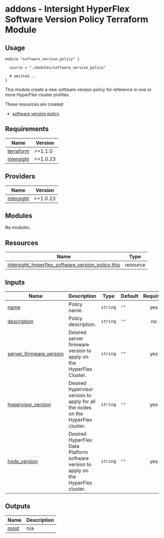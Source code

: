 # addons - Intersight HyperFlex Software Version Policy Terraform Module

## Usage

```hcl
module "software_version_policy" {

  source = "./modules/software_version_policy"

  # omitted...
}
```

This module create a new software version policy for reference in one or more HyperFlex cluster profiles.

These resources are created
* [software version policy](https://registry.terraform.io/providers/CiscoDevNet/intersight/latest/docs/data-sources/hyperflex_software_version_policy)

<!-- BEGINNING OF PRE-COMMIT-TERRAFORM DOCS HOOK -->
## Requirements

| Name | Version |
|------|---------|
| <a name="requirement_terraform"></a> [terraform](#requirement\_terraform) | >=1.1.0 |
| <a name="requirement_intersight"></a> [intersight](#requirement\_intersight) | >=1.0.23 |

## Providers

| Name | Version |
|------|---------|
| <a name="provider_intersight"></a> [intersight](#provider\_intersight) | >=1.0.23 |

## Modules

No modules.

## Resources

| Name | Type |
|------|------|
| [intersight_hyperflex_software_version_policy.this](https://registry.terraform.io/providers/CiscoDevNet/intersight/latest/docs/resources/hyperflex_local_credential_policy) | resource |

## Inputs

| Name | Description | Type | Default | Required |
|------|-------------|------|---------|:--------:|
| <a name="input_name"></a> [name](#input\_name) | Policy name. | `string` | `""` | yes |
| <a name="input_description"></a> [description](#input\_description) | Policy description. | `string` | `""` | no |
| <a name="input_server_firmware_version"></a> [server\_firmware\_version](#input\_server\_firmware\_version) | Desired server firmware version to apply on the HyperFlex Cluster. | `string` | `""` | yes |
| <a name="input_hypervisor_version"></a> [hypervisor\_version](#input\_hypervisor\_version) | Desired hypervisor version to apply for all the nodes on the HyperFlex cluster. | `string` | `""` | yes |
| <a name="input_hxdp_version"></a> [hxdp\_version](#input\_hxdp\_version) | Desired HyperFlex Data Platform software version to apply on the HyperFlex cluster. | `string` | `""` | yes |

## Outputs

| Name | Description |
|------|-------------|
| <a name="output_moid"></a> [moid](#output\_moid) | n/a |
<!-- END OF PRE-COMMIT-TERRAFORM DOCS HOOK -->
